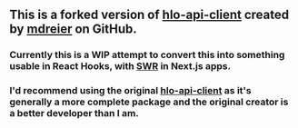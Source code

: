 ## This is a forked version of [hlo-api-client](https://github.com/mdreier/hlo-api-client) created by [mdreier](https://github.com/mdreier) on GitHub.

### Currently this is a WIP attempt to convert this into something usable in React Hooks, with [SWR](https://swr.vercel.app/) in Next.js apps.

### I'd recommend using the original [hlo-api-client](https://github.com/mdreier/hlo-api-client) as it's generally a more complete package and the original creator is a better developer than I am.